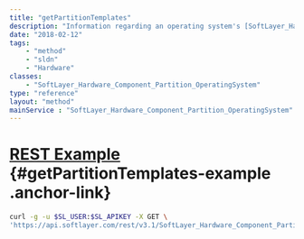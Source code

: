 ```yaml
---
title: "getPartitionTemplates"
description: "Information regarding an operating system's [SoftLayer_Hardware_Component_Partition_Template](/reference/datatypes/SoftLayer_Hardware_Component_Partition_Template)."
date: "2018-02-12"
tags:
    - "method"
    - "sldn"
    - "Hardware"
classes:
    - "SoftLayer_Hardware_Component_Partition_OperatingSystem"
type: "reference"
layout: "method"
mainService : "SoftLayer_Hardware_Component_Partition_OperatingSystem"
---
```


# [REST Example](#getPartitionTemplates-example) <a href="/article/rest/"><i class="fas fa-question"></i></a> {#getPartitionTemplates-example .anchor-link} 
```bash
curl -g -u $SL_USER:$SL_APIKEY -X GET \
'https://api.softlayer.com/rest/v3.1/SoftLayer_Hardware_Component_Partition_OperatingSystem/{SoftLayer_Hardware_Component_Partition_OperatingSystemID}/getPartitionTemplates'
```

